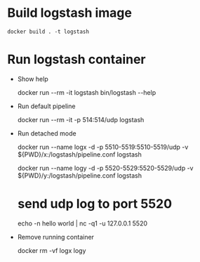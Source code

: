 Build logstash image
====================

    docker build . -t logstash

Run logstash container
======================

* Show help

    docker run --rm -it logstash bin/logstash --help

* Run default pipeline

    docker run --rm -it -p 514:514/udp logstash

* Run detached mode

    docker run --name logx -d -p 5510-5519:5510-5519/udp -v ${PWD}/x:/logstash/pipeline.conf logstash

    docker run --name logy -d -p 5520-5529:5520-5529/udp -v ${PWD}/y:/logstash/pipeline.conf logstash

    # send udp log to port 5520
    echo -n hello world | nc -q1 -u 127.0.0.1 5520

* Remove running container

    docker rm -vf logx logy
